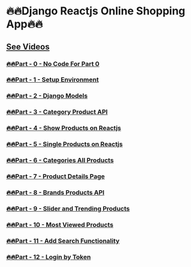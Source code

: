 # 🔥🔥Django Reactjs Online Shopping App🔥🔥

<!-- ### [🔥🔥Part - 0 -  ]() -->

## [See Videos](https://www.youtube.com/playlist?list=PLsC9YeVUTz39OEEoFhHrPNuK62Jcn43yL)
### [🔥🔥Part - 0 - No Code For Part 0](#)
### [🔥🔥Part - 1 - Setup Environment](https://github.com/codewithrafiq/Django-Reactjs-Online-Shopping-App/tree/5b700cd7f86f60458a173ea868c4bc3fbb5fa313)
### [🔥🔥Part - 2 - Django Models](https://github.com/codewithrafiq/Django-Reactjs-Online-Shopping-App/tree/8c8fb89adb81d4b7b5501c3c6bed570fe8aa0e58)
### [🔥🔥Part - 3 - Category Product API ](https://github.com/codewithrafiq/Django-Reactjs-Online-Shopping-App/tree/b17149359ec38fa33ce2b9a9a359c9b5cb76f6c2)
### [🔥🔥Part - 4 - Show Products on Reactjs ](https://github.com/codewithrafiq/Django-Reactjs-Online-Shopping-App/tree/175666ec5f3b509c81e39150c97f4ff983f0f0dc)
### [🔥🔥Part - 5 - Single Products on Reactjs](https://github.com/codewithrafiq/Django-Reactjs-Online-Shopping-App/tree/52a86e85c21796b72b27fd913f75b3e47d40afa7)
### [🔥🔥Part - 6 - Categories All Products](https://github.com/codewithrafiq/Django-Reactjs-Online-Shopping-App/tree/12566a066cf1f9a247b9dc937f8c1eaf929c3613)
### [🔥🔥Part - 7 - Product Details Page](https://github.com/codewithrafiq/Django-Reactjs-Online-Shopping-App/tree/cfc76aacbb3f41b3836ac47b8dacd9e4f536c0b6)
### [🔥🔥Part - 8 - Brands Products API ](https://github.com/codewithrafiq/Django-Reactjs-Online-Shopping-App/tree/f6f1625933a7491487fef108838f52f34d588fef)
### [🔥🔥Part - 9 - Slider and Trending Products](https://github.com/codewithrafiq/Django-Reactjs-Online-Shopping-App/tree/fd3b9213b3212dde2a8c745abbf97e5e9aa98395)
### [🔥🔥Part - 10 - Most Viewed Products](https://github.com/codewithrafiq/Django-Reactjs-Online-Shopping-App/tree/988ca7c7a44f5edbe76fb6da93694834e0c9e029)
### [🔥🔥Part - 11 - Add Search Functionality ](https://github.com/codewithrafiq/Django-Reactjs-Online-Shopping-App/tree/6afa4a11f398ae9dad04d3b21e0174440e8659e2)
### [🔥🔥Part - 12 - Login by Token ](https://github.com/codewithrafiq/Django-Reactjs-Online-Shopping-App/tree/a68c5393a99f6770cc4952ac9d715beb98a36ce0)
